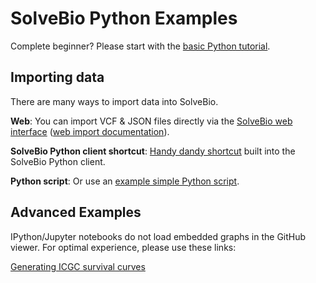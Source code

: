 SolveBio Python Examples
======================

Complete beginner? Please start with the [basic Python tutorial](https://docs.solvebio.com/docs/tutorial).

## Importing data

There are many ways to import data into SolveBio.

**Web**:
You can import VCF & JSON files directly via the [SolveBio web interface](https://my.solvebio.com/files) ([web import documentation](https://support.solvebio.com/hc/en-us/articles/218889718-Importing-VCF-and-JSON-Data
)).

**SolveBio Python client shortcut**:
[Handy dandy shortcut](https://github.com/solvebio/solvebio-python/blob/master/examples/import/README.md) built into the SolveBio Python client.

**Python script**:
Or use an
[example simple Python script](https://github.com/solvebio/solvebio-python/blob/master/examples/import_data.py).


## Advanced Examples

IPython/Jupyter notebooks do not load embedded graphs in the GitHub viewer.
For optimal experience, please use these links:

[Generating ICGC survival curves](http://nbviewer.jupyter.org/github/solvebio/solvebio-python/blob/fef6b7987c718519da5ede17f47b1601768987a4/examples/generating_icgc_survival_curves.ipynb)

